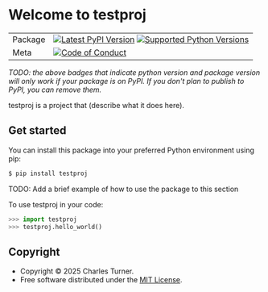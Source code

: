 # Welcome to testproj

|        |        |
|--------|--------|
| Package | [![Latest PyPI Version](https://img.shields.io/pypi/v/testproj.svg)](https://pypi.org/project/testproj/) [![Supported Python Versions](https://img.shields.io/pypi/pyversions/testproj.svg)](https://pypi.org/project/testproj/)  |
| Meta   | [![Code of Conduct](https://img.shields.io/badge/Contributor%20Covenant-v2.0%20adopted-ff69b4.svg)](CODE_OF_CONDUCT.md) |

*TODO: the above badges that indicate python version and package version will only work if your package is on PyPI.
If you don't plan to publish to PyPI, you can remove them.*

testproj is a project that (describe what it does here).

## Get started

You can install this package into your preferred Python environment using pip:

```bash
$ pip install testproj
```

TODO: Add a brief example of how to use the package to this section

To use testproj in your code:

```python
>>> import testproj
>>> testproj.hello_world()
```

## Copyright

- Copyright © 2025 Charles Turner.
- Free software distributed under the [MIT License](./LICENSE).
